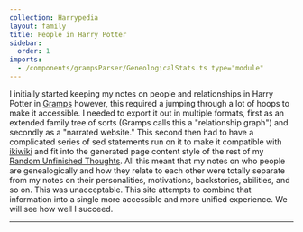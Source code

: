 ```yaml
---
collection: Harrypedia
layout: family
title: People in Harry Potter
sidebar:
  order: 1
imports:
  - /components/grampsParser/GeneologicalStats.ts type="module"
---
```


I initially started keeping my notes on people and relationships in Harry
Potter in [Gramps] however, this required a jumping through a lot of hoops to
make it accessible. I needed to export it out in multiple formats, first as an
extended family tree of sorts (Gramps calls this a "relationship graph") and
secondly as a "narrated website." This second then had to have a complicated
series of sed statements run on it to make it compatible with [ikiwiki] and
fit into the generated page content style of the rest of my [Random Unfinished
Thoughts][RUT]. All this meant that my notes on who people are genealogically
and how they relate to each other were totally separate from my notes on their
personalities, motivations, backstories, abilities, and so on. This was
unacceptable. This site attempts to combine that information into a single
more accessible and more unified experience. We will see how well I succeed.

----
<br/><geneological-stats></geneological-stats>

[ikiwiki]: http://ikiwiki.info/
[RUT]: https://www.schierer.org/~luke/log
[Gramps]: https://gramps-project.org/
